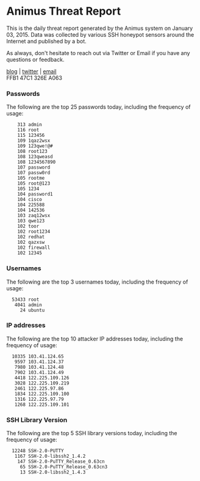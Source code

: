 # Animus Threat Report

This is the daily threat report generated by the Animus system on January 03, 2015. Data was collected by various SSH honeypot sensors around the Internet and published by a bot.  

As always, don't hesitate to reach out via Twitter or Email if you have any questions or feedback.  

[blog](http://morris.guru) | [twitter](https://twitter.com/andrew___morris) | [email](mailto:andrew@morris.guru)  
FFB1 47C1 326E A063  
### Passwords
The following are the top 25 passwords today, including the frequency of usage:
```
    313 admin
    116 root
    115 123456
    109 1qaz2wsx
    109 123qwe!@#
    108 root123
    108 123qweasd
    108 1234567890
    107 password
    107 passw0rd
    105 rootme
    105 root@123
    105 1234
    104 password1
    104 cisco
    104 225588
    104 142536
    103 zaq12wsx
    103 qwe123
    102 toor
    102 root1234
    102 redhat
    102 qazxsw
    102 firewall
    102 12345
```

### Usernames
The following are the top 3 usernames today, including the frequency of usage:
```
  53433 root
   4041 admin
     24 ubuntu
```

### IP addresses
The following are the top 10 attacker IP addresses today, including the frequency of usage:
```
  10335 103.41.124.65
   9597 103.41.124.37
   7980 103.41.124.48
   7902 103.41.124.49
   4418 122.225.109.126
   3028 122.225.109.219
   2461 122.225.97.86
   1834 122.225.109.100
   1316 122.225.97.79
   1268 122.225.109.101
```

### SSH Library Version
The following are the top 5 SSH library versions today, including the frequency of usage:
```
  12248 SSH-2.0-PUTTY
   1167 SSH-2.0-libssh2_1.4.2
    147 SSH-2.0-PuTTY_Release_0.63cn
     65 SSH-2.0-PuTTY_Release_0.63cn3
     13 SSH-2.0-libssh2_1.4.3
```
